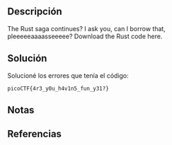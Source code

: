 ## Descripción
The Rust saga continues? I ask you, can I borrow that, pleeeeeaaaasseeeee?
Download the Rust code here.
## Solución
Solucioné los errores que tenía el código:
```
picoCTF{4r3_y0u_h4v1n5_fun_y31?}
```
## Notas
## Referencias